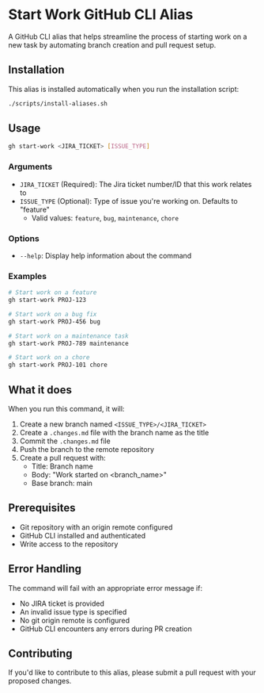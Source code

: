# Start Work GitHub CLI Alias

A GitHub CLI alias that helps streamline the process of starting work on a new task by automating branch creation and pull request setup.

## Installation

This alias is installed automatically when you run the installation script: 

```bash
./scripts/install-aliases.sh
```

## Usage

```bash
gh start-work <JIRA_TICKET> [ISSUE_TYPE]
```

### Arguments

- `JIRA_TICKET` (Required): The Jira ticket number/ID that this work relates to
- `ISSUE_TYPE` (Optional): Type of issue you're working on. Defaults to "feature"
  - Valid values: `feature`, `bug`, `maintenance`, `chore`

### Options

- `--help`: Display help information about the command

### Examples

```bash
# Start work on a feature
gh start-work PROJ-123

# Start work on a bug fix
gh start-work PROJ-456 bug

# Start work on a maintenance task
gh start-work PROJ-789 maintenance

# Start work on a chore
gh start-work PROJ-101 chore
```

## What it does

When you run this command, it will:

1. Create a new branch named `<ISSUE_TYPE>/<JIRA_TICKET>`
2. Create a `.changes.md` file with the branch name as the title
3. Commit the `.changes.md` file
4. Push the branch to the remote repository
5. Create a pull request with:
   - Title: Branch name
   - Body: "Work started on <branch_name>"
   - Base branch: main

## Prerequisites

- Git repository with an origin remote configured
- GitHub CLI installed and authenticated
- Write access to the repository

## Error Handling

The command will fail with an appropriate error message if:

- No JIRA ticket is provided
- An invalid issue type is specified
- No git origin remote is configured
- GitHub CLI encounters any errors during PR creation

## Contributing

If you'd like to contribute to this alias, please submit a pull request with your proposed changes.